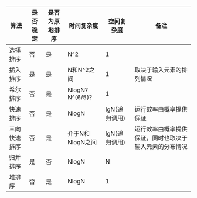|     算法    |是否稳定|是否为原地排序|时间复杂度|空间复杂度|备注|
|-------------|--------|--------------|----------|----------|-----|
|选择排序     |否      |是            |N^2       |1         | 
|插入排序     |是      |是            |N和N^2之间|1         |取决于输入元素的排列情况
|希尔排序     |否      |是       |NlogN? N^(6/5)?|1         |
|快速排序     |否      |是            |NlogN     |lgN(递归调用)|运行效率由概率提供保证
|三向快速排序 |否      |是      |介于N和NlogN之间|lgN(递归调用)|运行效率由概率提供保证，同时也取决于输入元素的分布情况
|归并排序     |是      |否            |NlogN     |N         |
|堆排序       |否      |是            |NlogN     |1         |
